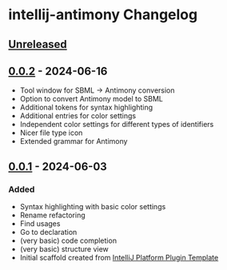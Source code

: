 <!-- Keep a Changelog guide -> https://keepachangelog.com -->

# intellij-antimony Changelog

## [Unreleased]

## [0.0.2] - 2024-06-16

- Tool window for SBML -> Antimony conversion
- Option to convert Antimony model to SBML
- Additional tokens for syntax highlighting
- Additional entries for color settings
- Independent color settings for different types of identifiers
- Nicer file type icon
- Extended grammar for Antimony

## [0.0.1] - 2024-06-03

### Added

- Syntax highlighting with basic color settings
- Rename refactoring
- Find usages
- Go to declaration
- (very basic) code completion
- (very basic) structure view
- Initial scaffold created from [IntelliJ Platform Plugin Template](https://github.com/JetBrains/intellij-platform-plugin-template)

[Unreleased]: https://github.com/dweindl/intellij-antimony/compare/v0.0.2...HEAD
[0.0.2]: https://github.com/dweindl/intellij-antimony/compare/v0.0.1...v0.0.2
[0.0.1]: https://github.com/dweindl/intellij-antimony/commits/v0.0.1
